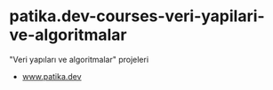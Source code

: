 # patika.dev-courses-veri-yapilari-ve-algoritmalar
"Veri yapıları ve algoritmalar" projeleri
* www.patika.dev
